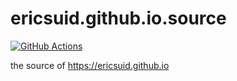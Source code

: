 # ericsuid.github.io.source

[![GitHub Actions](https://github.com/username/username.github.io/workflows/build/badge.svg)](https://github.com/username/username.github.io/actions)

the source of https://ericsuid.github.io
